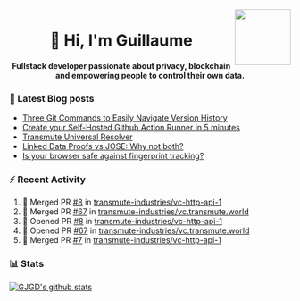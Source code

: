 <img align='right' src='https://user-images.githubusercontent.com/5713670/87202985-820dcb80-c2b6-11ea-9f56-7ec461c497c3.gif' width='100"'>

<h1 align="center">👋 Hi, I'm Guillaume</h1>
<h4 align="center">Fullstack developer passionate about privacy, blockchain and empowering people to control their own data.

### 📝 Latest Blog posts

<!-- BLOG-POST-LIST:START -->
- [Three Git Commands to Easily Navigate Version History](https://gjgd.medium.com/three-git-commands-to-easily-navigate-version-history-95998c391353?source=rss-35e0d58bf235------2)
- [Create your Self-Hosted Github Action Runner in 5 minutes](https://gjgd.medium.com/create-your-self-hosted-github-action-runner-in-5-minutes-a9eff615edc4?source=rss-35e0d58bf235------2)
- [Transmute Universal Resolver](https://medium.com/transmute-techtalk/transmute-universal-resolver-b6c8509858f?source=rss-35e0d58bf235------2)
- [Linked Data Proofs vs JOSE: Why not both?](https://medium.com/transmute-techtalk/linked-data-proofs-vs-jose-why-not-both-1594393418cc?source=rss-35e0d58bf235------2)
- [Is your browser safe against fingerprint tracking?](https://gjgd.medium.com/is-your-browser-safe-against-fingerprint-tracking-6126952b805b?source=rss-35e0d58bf235------2)
<!-- BLOG-POST-LIST:END -->

### :zap: Recent Activity

<!--START_SECTION:activity-->
1. 🎉 Merged PR [#8](https://github.com/transmute-industries/vc-http-api-1/pull/8) in [transmute-industries/vc-http-api-1](https://github.com/transmute-industries/vc-http-api-1)
2. 🎉 Merged PR [#67](https://github.com/transmute-industries/vc.transmute.world/pull/67) in [transmute-industries/vc.transmute.world](https://github.com/transmute-industries/vc.transmute.world)
3. 💪 Opened PR [#8](https://github.com/transmute-industries/vc-http-api-1/pull/8) in [transmute-industries/vc-http-api-1](https://github.com/transmute-industries/vc-http-api-1)
4. 💪 Opened PR [#67](https://github.com/transmute-industries/vc.transmute.world/pull/67) in [transmute-industries/vc.transmute.world](https://github.com/transmute-industries/vc.transmute.world)
5. 🎉 Merged PR [#7](https://github.com/transmute-industries/vc-http-api-1/pull/7) in [transmute-industries/vc-http-api-1](https://github.com/transmute-industries/vc-http-api-1)
<!--END_SECTION:activity-->

### 📊 Stats

[![GJGD's github stats](https://github-readme-stats.vercel.app/api?username=gjgd&count_private=true&show_icons=true&custom_title=My%20Github%20Stats)](https://github.com/anuraghazra/github-readme-stats)

